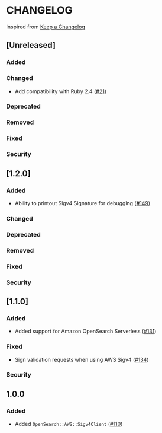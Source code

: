 # CHANGELOG
Inspired from [Keep a Changelog](https://keepachangelog.com/en/1.0.0/)

## [Unreleased]
### Added
### Changed
- Add compatibility with Ruby 2.4 ([#21](https://github.com/opensearch-project/opensearch-ruby-aws-sigv4/pull/21))
### Deprecated
### Removed
### Fixed
### Security

## [1.2.0]
### Added
- Ability to printout Sigv4 Signature for debugging ([#149](https://github.com/opensearch-project/opensearch-ruby/issues/149))
### Changed
### Deprecated
### Removed
### Fixed
### Security

## [1.1.0]
### Added
- Added support for Amazon OpenSearch Serverless ([#131](https://github.com/opensearch-project/opensearch-ruby/issues/131))
### Fixed
- Sign validation requests when using AWS Sigv4 ([#134](https://github.com/opensearch-project/opensearch-ruby/pull/134))

### Security

## 1.0.0
### Added
- Added `OpenSearch::AWS::Sigv4Client` ([#110](https://github.com/opensearch-project/opensearch-ruby/pull/110))
